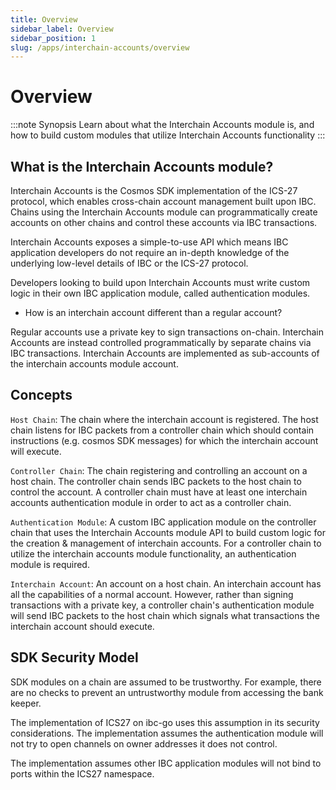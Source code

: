 ```yaml
---
title: Overview
sidebar_label: Overview
sidebar_position: 1
slug: /apps/interchain-accounts/overview
---
```



# Overview

:::note Synopsis
Learn about what the Interchain Accounts module is, and how to build custom modules that utilize Interchain Accounts functionality 
:::


## What is the Interchain Accounts module?

Interchain Accounts is the Cosmos SDK implementation of the ICS-27 protocol, which enables cross-chain account management built upon IBC. Chains using the Interchain Accounts module can programmatically create accounts on other chains and control these accounts via IBC transactions. 

Interchain Accounts exposes a simple-to-use API which means IBC application developers do not require an in-depth knowledge of the underlying low-level details of IBC or the ICS-27 protocol. 

Developers looking to build upon Interchain Accounts must write custom logic in their own IBC application module, called authentication modules.

- How is an interchain account different than a regular account?

Regular accounts use a private key to sign transactions on-chain. Interchain Accounts are instead controlled programmatically by separate chains via IBC transactions. Interchain Accounts are implemented as sub-accounts of the interchain accounts module account. 

## Concepts 

`Host Chain`: The chain where the interchain account is registered. The host chain listens for IBC packets from a controller chain which should contain instructions (e.g. cosmos SDK messages) for which the interchain account will execute.

`Controller Chain`: The chain registering and controlling an account on a host chain. The controller chain sends IBC packets to the host chain to control the account. A controller chain must have at least one interchain accounts authentication module in order to act as a controller chain. 

`Authentication Module`: A custom IBC application module on the controller chain that uses the Interchain Accounts module API to build custom logic for the creation & management of interchain accounts. For a controller chain to utilize the interchain accounts module functionality, an authentication module is required.

`Interchain Account`: An account on a host chain. An interchain account has all the capabilities of a normal account. However, rather than signing transactions with a private key, a controller chain's authentication module will send IBC packets to the host chain which signals what transactions the interchain account should execute.
	
## SDK Security Model

SDK modules on a chain are assumed to be trustworthy.  For example, there are no checks to prevent an untrustworthy module from accessing the bank keeper.

The implementation of ICS27 on ibc-go uses this assumption in its security considerations. The implementation assumes the authentication module will not try to open channels on owner addresses it does not control. 

The implementation assumes other IBC application modules will not bind to ports within the ICS27 namespace. 
